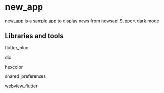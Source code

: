 # new_app

new_app is a sample app to display news from newsapi Support dark mode

## Libraries and tools
flutter_bloc

dio

hexcolor

shared_preferences

webview_flutter
